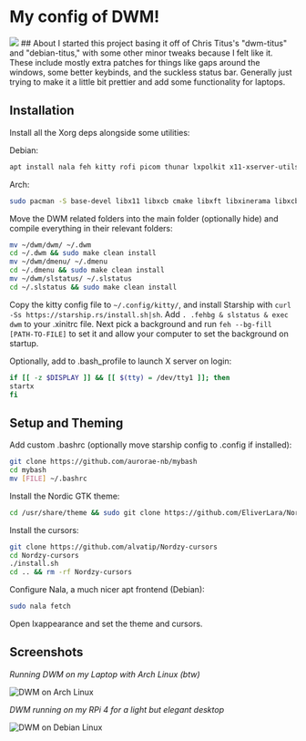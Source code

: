 # My config of DWM!
<img src="https://github.com/aurorae-nb/dwm/blob/main/banner.png">
## About
I started this project basing it off of Chris Titus's "dwm-titus" and "debian-titus," with some other minor tweaks because I felt like it. These include mostly extra patches for things like gaps around the windows, some better keybinds, and the suckless status bar. Generally just trying to make it a little bit prettier and add some functionality for laptops.

## Installation

Install all the Xorg deps alongside some utilities:

Debian:
```bash
apt install nala feh kitty rofi picom thunar lxpolkit x11-xserver-utils pavucontrol build-essential libx11-dev libxft-dev libxinerama-dev libx11-xcb-dev libxcb-res0-dev xdg-utils
```

Arch:
```bash
sudo pacman -S base-devel libx11 libxcb cmake libxft libxinerama libxcb-res xorg-xev xorg-xbacklight alsa-utils feh kitty rofi picom thunar lxpolkit pavucontrol
```

 
 Move the DWM related folders into the main folder (optionally hide) and compile everything in their relevant folders:

```bash
mv ~/dwm/dwm/ ~/.dwm
cd ~/.dwm && sudo make clean install
mv ~/dwm/dmenu/ ~/.dmenu
cd ~/.dmenu && sudo make clean install
mv ~/dwm/slstatus/ ~/.slstatus
cd ~/.slstatus && sudo make clean install
```

Copy the kitty config file to `~/.config/kitty/`, and install Starship with `curl -Ss https://starship.rs/install.sh|sh`. Add `. .fehbg & slstatus & exec dwm` to your .xinitrc file. Next pick a background and run `feh --bg-fill [PATH-TO-FILE]` to set it and allow your computer to set the background on startup.

Optionally, add to .bash_profile to launch X server on login:

```bash
if [[ -z $DISPLAY ]] && [[ $(tty) = /dev/tty1 ]]; then
startx
fi
```

## Setup and Theming
Add custom .bashrc (optionally move starship config to .config if installed):
```bash
git clone https://github.com/aurorae-nb/mybash
cd mybash
mv [FILE] ~/.bashrc
```

Install the Nordic GTK theme:

```bash
cd /usr/share/theme && sudo git clone https://github.com/EliverLara/Nordic
```

Install the cursors:

```bash
git clone https://github.com/alvatip/Nordzy-cursors
cd Nordzy-cursors
./install.sh
cd .. && rm -rf Nordzy-cursors
```

Configure Nala, a much nicer apt frontend (Debian):

```bash
sudo nala fetch
```

Open lxappearance and set the theme and cursors.

## Screenshots
*Running DWM on my Laptop with Arch Linux (btw)*

<img alt="DWM on Arch Linux" src="https://github.com/aurorae-nb/dwm/blob/main/arch-dwm.png">

*DWM running on my RPi 4 for a light but elegant desktop*

<img alt="DWM on Debian Linux" src="https://github.com/aurorae-nb/dwm/blob/main/debian-dwm.png">
